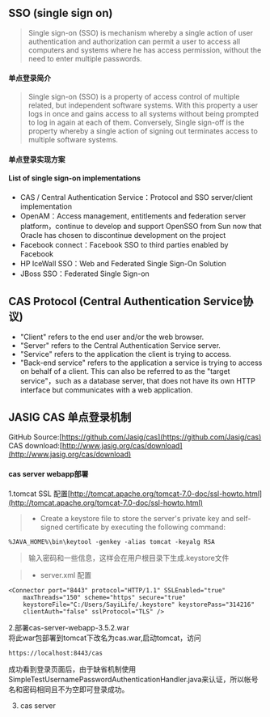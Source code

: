 ## SSO (single sign on)
> Single sign-on (SSO) is mechanism whereby a single action of user authentication and authorization can 
> permit a user to access all computers and systems where he has access permission, without the need to enter 
> multiple passwords.  

#### 单点登录简介  
> Single sign-on (SSO) is a property of access control of multiple related, but independent software systems. 
> With this property a user logs in once and gains access to all systems without being prompted to log in 
> again at each of them. Conversely, Single sign-off is the property whereby a single action of signing out 
> terminates access to multiple software systems.  

#### 单点登录实现方案

#### List of single sign-on implementations
* CAS / Central Authentication Service：Protocol and SSO server/client implementation  
* OpenAM：Access management, entitlements and federation server platform，continue to develop and support OpenSSO from Sun now that Oracle has chosen to discontinue development on the project
* Facebook connect：Facebook SSO to third parties enabled by Facebook  
* HP IceWall SSO：Web and Federated Single Sign-On Solution  
* JBoss SSO：Federated Single Sign-on  

## CAS Protocol (Central Authentication Service协议)
* "Client" refers to the end user and/or the web browser.
* "Server" refers to the Central Authentication Service server.
* "Service" refers to the application the client is trying to access.
* "Back-end service" refers to the application a service is trying to access on behalf of a client. This can also be referred to as the "target service"，such as a database server, that does not have its own HTTP interface but communicates with a web application.


## JASIG CAS‎ 单点登录机制

GitHub Source:[https://github.com/Jasig/cas](https://github.com/Jasig/cas)  
CAS download:[http://www.jasig.org/cas/download](http://www.jasig.org/cas/download)  

#### cas server webapp部署
1.tomcat SSL 配置[http://tomcat.apache.org/tomcat-7.0-doc/ssl-howto.html](http://tomcat.apache.org/tomcat-7.0-doc/ssl-howto.html)  
> * Create a keystore file to store the server's private key and self-signed certificate by executing the 
> following command:  

    %JAVA_HOME%\bin\keytool -genkey -alias tomcat -keyalg RSA
> 
> 输入密码和一些信息，这样会在用户根目录下生成.keystore文件  

> * server.xml 配置

    <Connector port="8443" protocol="HTTP/1.1" SSLEnabled="true"
        maxThreads="150" scheme="https" secure="true"
        keystoreFile="C:/Users/SayiLife/.keystore" keystorePass="314216"
        clientAuth="false" sslProtocol="TLS" />  

2.部署cas-server-webapp-3.5.2.war  
将此war包部署到tomcat下改名为cas.war,启动tomcat，访问

    https://localhost:8443/cas
成功看到登录页面后，由于缺省机制使用
SimpleTestUsernamePasswordAuthenticationHandler.java来认证，所以帐号名和密码相同且不为空即可登录成功。

3. cas server 





